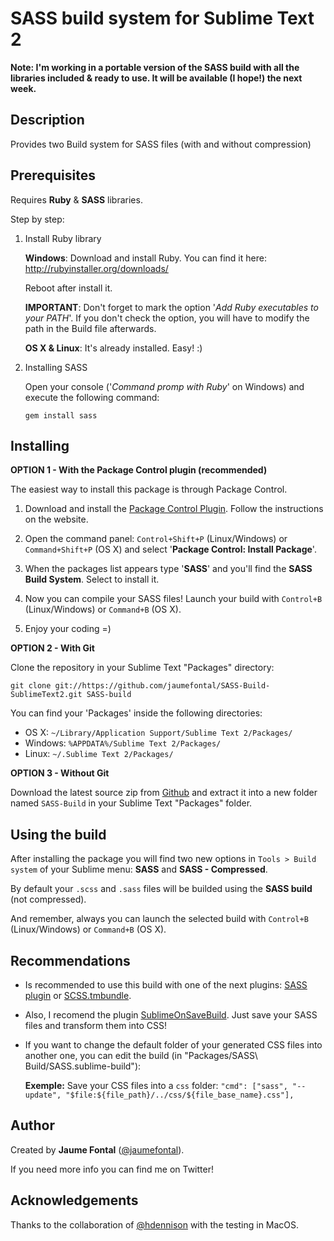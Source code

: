SASS build system for Sublime Text 2
====================================

**Note: I'm working in a portable version of the SASS build with all the libraries included & ready to use. It will be available (I hope!) the next week.**

Description
-----------

Provides two Build system for SASS files (with and without compression)


Prerequisites
-------------

Requires **Ruby** & **SASS** libraries.

Step by step:

1. Install Ruby library

	**Windows**: Download and install Ruby. You can find it here:
	http://rubyinstaller.org/downloads/

	Reboot after install it.

	**IMPORTANT**: Don't forget to mark the option '*Add Ruby executables to your PATH*'.
	If you don't check the option, you will have to modify the path in the Build file afterwards.

	**OS X & Linux**: It's already installed. Easy! :)


2. Installing SASS

	Open your console ('*Command promp with Ruby*' on Windows) and execute the following command:

	`gem install sass`


Installing
----------
**OPTION 1 - With the Package Control plugin (recommended)**

The easiest way to install this package is through Package Control.

1. Download and install the [Package Control Plugin](http://wbond.net/sublime_packages/package_control).
Follow the instructions on the website.

2. Open the command panel: `Control+Shift+P` (Linux/Windows) or `Command+Shift+P` (OS X) and select '**Package Control: Install Package**'.
3. When the packages list appears type '**SASS**' and you'll find the **SASS Build System**. Select to install it.

4. Now you can compile your SASS files! Launch your build with `Control+B` (Linux/Windows) or `Command+B` (OS X).

5. Enjoy your coding =)


**OPTION 2 - With Git**

Clone the repository in your Sublime Text "Packages" directory:

    git clone git://https://github.com/jaumefontal/SASS-Build-SublimeText2.git SASS-build

You can find your 'Packages' inside the following directories:

* OS X:
    `~/Library/Application Support/Sublime Text 2/Packages/`
* Windows:
    `%APPDATA%/Sublime Text 2/Packages/`
* Linux:
    `~/.Sublime Text 2/Packages/`

**OPTION 3 - Without Git**

Download the latest source zip from [Github](https://github.com/jaumefontal/SASS-Build-SublimeText2) and extract it into a new folder named `SASS-Build` in your Sublime Text "Packages" folder.


Using the build
---------------

After installing the package you will find two new options in `Tools > Build system` of your  Sublime menu: **SASS** and **SASS - Compressed**.

By default your `.scss` and `.sass` files will be builded using the **SASS build** (not compressed).

And remember, always you can launch the selected build with `Control+B` (Linux/Windows) or `Command+B` (OS X).


Recommendations
---------------

* Is recommended to use this build with one of the next plugins: [SASS plugin](https://github.com/nathos/sass-textmate-bundle) or [SCSS.tmbundle](https://github.com/kuroir/SCSS.tmbundle).
* Also, I recomend the plugin [SublimeOnSaveBuild](https://github.com/alexnj/SublimeOnSaveBuild). Just save your SASS files and transform them into CSS!
* If you want to change the default folder of your generated CSS files into another one, you can edit the build (in "Packages/SASS\ Build/SASS.sublime-build"):

  **Exemple:** Save your CSS files into a `css` folder:
  `"cmd": ["sass", "--update", "$file:${file_path}/../css/${file_base_name}.css"],`


Author
------

Created by **Jaume Fontal** ([@jaumefontal](http://www.twitter.com/jaumefontal)).

If you need more info you can find me on Twitter!

Acknowledgements
----------------

Thanks to the collaboration of [@hdennison](http://www.twitter.com/hdennison) with the testing in MacOS.
